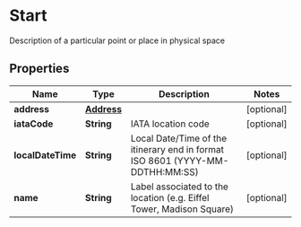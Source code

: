 

# Start

Description of a particular point or place in physical space

## Properties

| Name | Type | Description | Notes |
|------------ | ------------- | ------------- | -------------|
|**address** | [**Address**](Address.md) |  |  [optional] |
|**iataCode** | **String** | IATA location code |  [optional] |
|**localDateTime** | **String** | Local Date/Time of the itinerary end in format ISO 8601 (YYYY-MM-DDTHH:MM:SS) |  [optional] |
|**name** | **String** | Label associated to the location (e.g. Eiffel Tower, Madison Square) |  [optional] |



